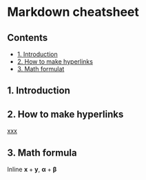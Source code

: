# Markdown cheatsheet

## Contents 
   
  * [1. Introduction](#1-introduction) 
  * [2. How to make hyperlinks](#2-how-to-make-hyperlinks)
  * [3. Math formulat](#3-math-formula)
  
## 1. Introduction

## 2. How to make hyperlinks
[xxx](https://xxx.xxx)


## 3. Math formula

Inline $\mathbf{x} + \mathbf{y}$,     $\boldsymbol{\alpha} + \boldsymbol{\beta}$





